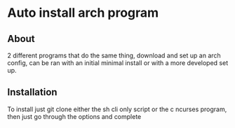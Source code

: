 # Auto install arch program
## About
2 different programs that do the same thing, download and set up an arch config, can be ran with an initial minimal install or with a more developed set up.

## Installation
To install just git clone either the sh cli only script or the c ncurses program, then just go through the options and complete

